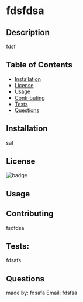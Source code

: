 # fdsfdsa

## Description
fdsf

## Table of Contents
* [Installation](#installation)
* [License](#license)
* [Usage](#usage)
* [Contributing](#contributing)
* [Tests](#tests)
* [Questions](#questions)

## Installation
saf

## License
![badge](https://img.shields.io/badge/License-MIT-green.svg)

## Usage


## Contributing
fsdfdsa

## Tests:
fdsafs

## Questions
made by: fdsafa
Email: fdsfsa


